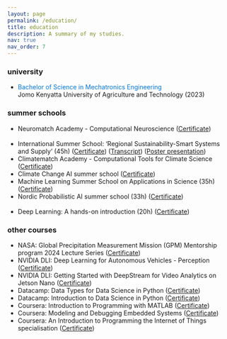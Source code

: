 ```yaml
---
layout: page
permalink: /education/
title: education
description: A summary of my studies.
nav: true
nav_order: 7
---
```


### university
- <span style="color:#0076df;">Bachelor of Science in Mechatronics Engineering</span><br>
Jomo Kenyatta University of Agriculture and Technology (2023)           	                                                                  

### summer schools
- Neuromatch Academy - Computational Neuroscience ([Certificate](https://portal.neuromatchacademy.org/certificate/0df3b00d-9700-44f9-bf76-70e81e8053bc))                                
- International Summer School: ‘Regional Sustainability-Smart Systems and Supply’ (45h) 
([Certificate](https://drive.google.com/file/d/11aNcZ8hoI1qB9LC0Pg6iwIZPqQYGR6I9/view?usp=sharing)) ([Transcript](https://drive.google.com/file/d/11arEifVwL25T7JCFm9emRkRT2mVh8Umh/view?usp=sharing)) ([Poster presentation](https://drive.google.com/file/d/1uwaYL2TBKnkYYzMrX4NXMpvTcTgIAAWe/view?usp=sharing))
- Climatematch Academy - Computational Tools for Climate Science ([Certificate](https://portal.neuromatchacademy.org/certificate/d4677640-2b80-4dca-9105-1c35601a48d1))            
- Climate Change AI summer school ([Certificate](https://drive.google.com/file/d/18wyrao8W9gYicnvmVIamM6HjHtmmTt29/view?usp=sharing))
- Machine Learning Summer School on Applications in Science (35h) ([Certificate](https://drive.google.com/file/d/1mwplsz9XLRtm6Lr1aqehYl2lmgbThnGk/view?usp=sharing))
- Nordic Probabilistic AI summer school (33h) ([Certificate](https://drive.google.com/file/d/1OgJrEAkxZmfY14GGinlzLY1MiSkLvFHf/view?usp=sharing))                                              
- Deep Learning: A hands-on introduction (20h) ([Certificate](https://drive.google.com/file/d/10gFx9tSKsQt0OL3JdPq3eo0MCmQtT2nc/view?usp=sharing))


### other courses
<!-- - Fast.ai: [Practical Deep Learning for Coders, Part 1](https://course.fast.ai/) - in progress -->
- NASA: Global Precipitation Measurement Mission (GPM) Mentorship program 2024 Lecture Series ([Certificate](https://drive.google.com/file/d/1MZ2lZyBWmwhjM1kqiV4WawdkljlbZ8Kl/view?usp=sharing))
- NVIDIA DLI: Deep Learning for Autonomous Vehicles - Perception ([Certificate](https://courses.nvidia.com/certificates/1fcefea6860e47418e74248154cbf1c5))
- NVIDIA DLI: Getting Started with DeepStream for Video Analytics on Jetson Nano ([Certificate](https://courses.nvidia.com/certificates/649c82d4c2414662a943b9cd68ba5f3f))
- Datacamp: Data Types for Data Science in Python ([Certificate](https://www.datacamp.com/statement-of-accomplishment/course/fd40b57f1987a86f86e79cf75a73744702038476))
- Datacamp: Introduction to Data Science in Python ([Certificate](https://www.datacamp.com/statement-of-accomplishment/course/6f064ced5cddaa1894bc0f8f03f662d11a265bab))
- Coursera: Introduction to Programming with MATLAB ([Certificate](https://www.datacamp.com/statement-of-accomplishment/course/6f064ced5cddaa1894bc0f8f03f662d11a265bab))
- Coursera: Modeling and Debugging Embedded Systems ([Certificate](https://coursera.org/share/be783493d3cf9438a930bc7f712969c9))
- Coursera: An Introduction to Programming the Internet of Things specialisation ([Certificate](https://www.coursera.org/account/accomplishments/specialization/88LN3K73QCQ2))

